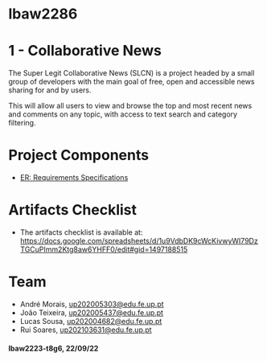 # lbaw2286

# 1 - Collaborative News
The Super Legit Collaborative News (SLCN) is a project headed by a small group of developers with the main goal of free, open and accessible news sharing for and by users. 

This will allow all users to view and browse the top and most recent news and comments on any topic, with access to text search and category filtering.

# Project Components
- [ER: Requirements Specifications](docs/er.md)

# Artifacts Checklist
- The artifacts checklist is available at: <https://docs.google.com/spreadsheets/d/1u9VdbDK9cWcKivwyWI79DzTGCuPImm2Ktg8aw6YHFF0/edit#gid=1497188515>

# Team
- André Morais, up202005303@edu.fe.up.pt
- João Teixeira, up202005437@edu.fe.up.pt
- Lucas Sousa, up202004682@edu.fe.up.pt
- Rui Soares, up202103631@edu.fe.up.pt

#### lbaw2223-t8g6, 22/09/22